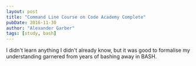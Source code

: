 ```yaml
---
layout: post
title: "Command Line Course on Code Academy Complete"
pubDate: 2016-11-30
author: "Alexander Garber"
tags: [study, bash]
---
```


I didn't learn anything I didn't already know, but it was good to formalise my understanding garnered from years of bashing away in BASH.
